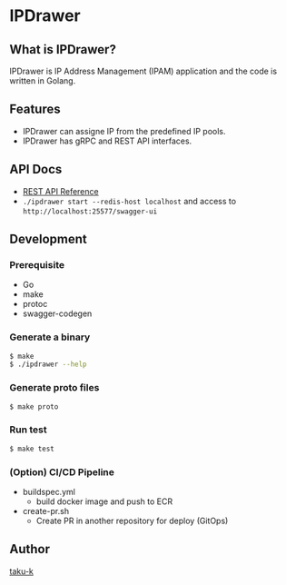 # IPDrawer

## What is IPDrawer?
IPDrawer is IP Address Management (IPAM) application and the code is written in Golang.

## Features
* IPDrawer can assigne IP from the predefined IP pools.
* IPDrawer has gRPC and REST API interfaces.

## API Docs
* [REST API Reference](/pkg/server/apiclient/README.md)
* `./ipdrawer start --redis-host localhost` and access to `http://localhost:25577/swagger-ui`

## Development

### Prerequisite

* Go
* make
* protoc
* swagger-codegen

### Generate a binary

```bash
$ make
$ ./ipdrawer --help
```

### Generate proto files

```bash
$ make proto
```

### Run test

```bash
$ make test
```

### (Option) CI/CD Pipeline
- buildspec.yml
  - build docker image and push to ECR
- create-pr.sh
  - Create PR in another repository for deploy (GitOps)

## Author

[taku-k](https://github.com/taku-k)
